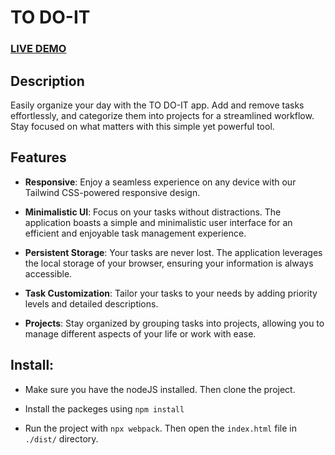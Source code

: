# TO DO-IT

### [LIVE DEMO](https://manikanth1811.github.io/TO-DO-IT/)

## Description

Easily organize your day with the TO DO-IT app. Add and remove tasks effortlessly, and categorize them into projects for a streamlined workflow. Stay focused on what matters with this simple yet powerful tool.

## Features

* **Responsive**: Enjoy a seamless experience on any device with our Tailwind CSS-powered responsive design.

* **Minimalistic UI**: Focus on your tasks without distractions. The application boasts a simple and minimalistic user interface for an efficient and enjoyable task management experience.

* **Persistent Storage**: Your tasks are never lost. The application leverages the local storage of your browser, ensuring your information is always accessible.

* **Task Customization**: Tailor your tasks to your needs by adding priority levels and detailed descriptions.

* **Projects**: Stay organized by grouping tasks into projects, allowing you to manage different aspects of your life or work with ease.

## Install:

* Make sure you have the nodeJS installed. Then clone the project.

* Install the packeges using `npm install`

* Run the project with `npx webpack`. Then open the `index.html` file in `./dist/` directory.


